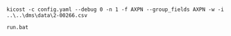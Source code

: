 ###

`kicost -c config.yaml --debug 0 -n 1 -f AXPN --group_fields AXPN -w -i ..\..\dms\data\2-00266.csv`


`run.bat`
